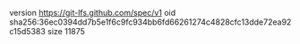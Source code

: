 version https://git-lfs.github.com/spec/v1
oid sha256:36ec0394dd7b5e1f6c9fc934bb6fd66261274c4828cfc13dde72ea92c15d5383
size 11875
